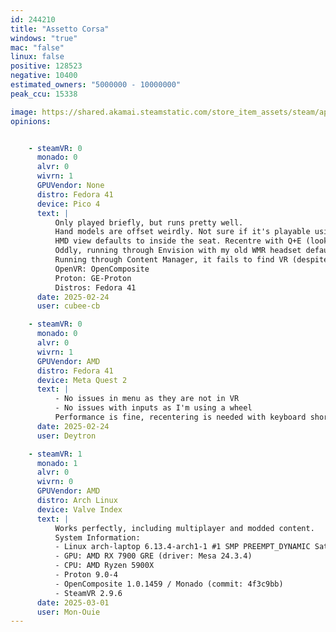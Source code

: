 ```yaml
---
id: 244210
title: "Assetto Corsa"
windows: "true"
mac: "false"
linux: false
positive: 128523
negative: 10400
estimated_owners: "5000000 - 10000000"
peak_ccu: 15338

image: https://shared.akamai.steamstatic.com/store_item_assets/steam/apps/244210/header.jpg?t=1730473196
opinions:


    - steamVR: 0
      monado: 0
      alvr: 0
      wivrn: 1
      GPUVendor: None
      distro: Fedora 41
      device: Pico 4
      text: |
          Only played briefly, but runs pretty well.
          Hand models are offset weirdly. Not sure if it's playable using VR controllers, but the menus are usable with them. Probably best to use a wheel, but keyboard also works.
          HMD view defaults to inside the seat. Recentre with Q+E (look left + look right bindings)
          Oddly, running through Envision with my old WMR headset defaults to a usable view position instead.
          Running through Content Manager, it fails to find VR (despite the vanilla launcher doing so just fine) but otherwise works well in desktop mode.
          OpenVR: OpenComposite
          Proton: GE-Proton
          Distros: Fedora 41
      date: 2025-02-24
      user: cubee-cb

    - steamVR: 0
      monado: 0
      alvr: 0
      wivrn: 1
      GPUVendor: AMD
      distro: Fedora 41
      device: Meta Quest 2
      text: |
          - No issues in menu as they are not in VR
          - No issues with inputs as I'm using a wheel
          Performance is fine, recentering is needed with keyboard shortcut Ctrl + Space
      date: 2025-02-24
      user: Deytron

    - steamVR: 1
      monado: 1
      alvr: 0
      wivrn: 0
      GPUVendor: AMD
      distro: Arch Linux
      device: Valve Index
      text: |
          Works perfectly, including multiplayer and modded content.
          System Information:
          - Linux arch-laptop 6.13.4-arch1-1 #1 SMP PREEMPT_DYNAMIC Sat, 22 Feb 2025 00:37:05 +0000 x86_64 GNU/Linux
          - GPU: AMD RX 7900 GRE (driver: Mesa 24.3.4)
          - CPU: AMD Ryzen 5900X
          - Proton 9.0-4
          - OpenComposite 1.0.1459 / Monado (commit: 4f3c9bb)
          - SteamVR 2.9.6
      date: 2025-03-01
      user: Mon-Ouie
---
```

